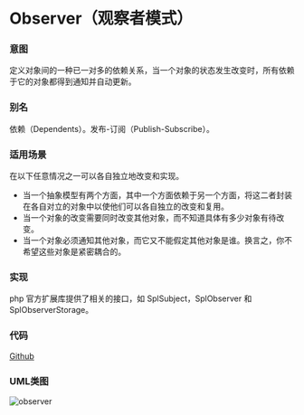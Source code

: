 # Observer（观察者模式）

### 意图
定义对象间的一种已一对多的依赖关系，当一个对象的状态发生改变时，所有依赖于它的对象都得到通知并自动更新。

### 别名
依赖（Dependents）。发布-订阅（Publish-Subscribe）。

### 适用场景
在以下任意情况之一可以各自独立地改变和实现。
* 当一个抽象模型有两个方面，其中一个方面依赖于另一个方面，将这二者封装在各自对立的对象中以使他们可以各自独立的改变和复用。
* 当一个对象的改变需要同时改变其他对象，而不知道具体有多少对象有待改变。
* 当一个对象必须通知其他对象，而它又不能假定其他对象是谁。换言之，你不希望这些对象是紧密耦合的。

### 实现
php 官方扩展库提供了相关的接口，如 SplSubject，SplObserver 和 SplObserverStorage。

### 代码
[Github](https://github.com/alitain/design-pattern/tree/master/src/Behavioral/Observer)

### UML类图
![observer](http://ohtd7tndv.bkt.clouddn.com/dp_observer.png)